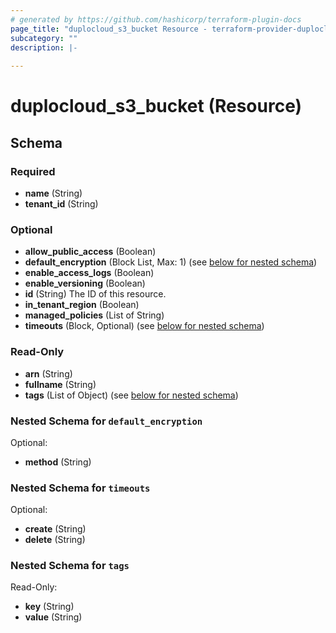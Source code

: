 ```yaml
---
# generated by https://github.com/hashicorp/terraform-plugin-docs
page_title: "duplocloud_s3_bucket Resource - terraform-provider-duplocloud"
subcategory: ""
description: |-
  
---
```


# duplocloud_s3_bucket (Resource)





<!-- schema generated by tfplugindocs -->
## Schema

### Required

- **name** (String)
- **tenant_id** (String)

### Optional

- **allow_public_access** (Boolean)
- **default_encryption** (Block List, Max: 1) (see [below for nested schema](#nestedblock--default_encryption))
- **enable_access_logs** (Boolean)
- **enable_versioning** (Boolean)
- **id** (String) The ID of this resource.
- **in_tenant_region** (Boolean)
- **managed_policies** (List of String)
- **timeouts** (Block, Optional) (see [below for nested schema](#nestedblock--timeouts))

### Read-Only

- **arn** (String)
- **fullname** (String)
- **tags** (List of Object) (see [below for nested schema](#nestedatt--tags))

<a id="nestedblock--default_encryption"></a>
### Nested Schema for `default_encryption`

Optional:

- **method** (String)


<a id="nestedblock--timeouts"></a>
### Nested Schema for `timeouts`

Optional:

- **create** (String)
- **delete** (String)


<a id="nestedatt--tags"></a>
### Nested Schema for `tags`

Read-Only:

- **key** (String)
- **value** (String)


